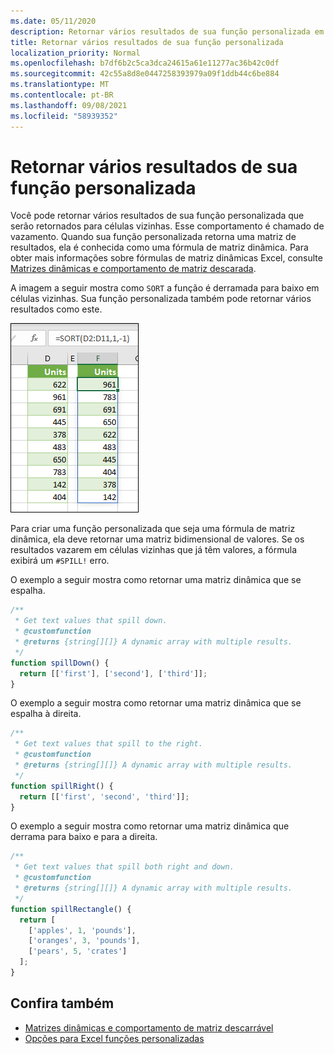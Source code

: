 ```yaml
---
ms.date: 05/11/2020
description: Retornar vários resultados de sua função personalizada em um Office Excel de usuário.
title: Retornar vários resultados de sua função personalizada
localization_priority: Normal
ms.openlocfilehash: b7df6b2c5ca3dca24615a61e11277ac36b42c0df
ms.sourcegitcommit: 42c55a8d8e0447258393979a09f1ddb44c6be884
ms.translationtype: MT
ms.contentlocale: pt-BR
ms.lasthandoff: 09/08/2021
ms.locfileid: "58939352"
---
```

# <a name="return-multiple-results-from-your-custom-function"></a>Retornar vários resultados de sua função personalizada

Você pode retornar vários resultados de sua função personalizada que serão retornados para células vizinhas. Esse comportamento é chamado de vazamento. Quando sua função personalizada retorna uma matriz de resultados, ela é conhecida como uma fórmula de matriz dinâmica. Para obter mais informações sobre fórmulas de matriz dinâmicas Excel, consulte [Matrizes dinâmicas e comportamento de matriz descarada](https://support.microsoft.com/office/205c6b06-03ba-4151-89a1-87a7eb36e531).

A imagem a seguir mostra como `SORT` a função é derramada para baixo em células vizinhas. Sua função personalizada também pode retornar vários resultados como este.

![Captura de tela da função 'SORT' exibindo vários resultados para baixo em várias células.](../images/dynamic-array-spill.png)

Para criar uma função personalizada que seja uma fórmula de matriz dinâmica, ela deve retornar uma matriz bidimensional de valores. Se os resultados vazarem em células vizinhas que já têm valores, a fórmula exibirá um `#SPILL!` erro.

O exemplo a seguir mostra como retornar uma matriz dinâmica que se espalha.

```javascript
/**
 * Get text values that spill down.
 * @customfunction
 * @returns {string[][]} A dynamic array with multiple results.
 */
function spillDown() {
  return [['first'], ['second'], ['third']];
}
```

O exemplo a seguir mostra como retornar uma matriz dinâmica que se espalha à direita. 

```javascript
/**
 * Get text values that spill to the right.
 * @customfunction
 * @returns {string[][]} A dynamic array with multiple results.
 */
function spillRight() {
  return [['first', 'second', 'third']];
}
```

O exemplo a seguir mostra como retornar uma matriz dinâmica que derrama para baixo e para a direita.

```javascript
/**
 * Get text values that spill both right and down.
 * @customfunction
 * @returns {string[][]} A dynamic array with multiple results.
 */
function spillRectangle() {
  return [
    ['apples', 1, 'pounds'],
    ['oranges', 3, 'pounds'],
    ['pears', 5, 'crates']
  ];
}
```

## <a name="see-also"></a>Confira também

- [Matrizes dinâmicas e comportamento de matriz descarrável](https://support.microsoft.com/office/205c6b06-03ba-4151-89a1-87a7eb36e531)
- [Opções para Excel funções personalizadas](custom-functions-parameter-options.md)